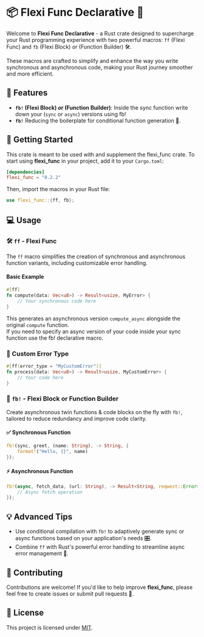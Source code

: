 
# 📦 Flexi Func Declarative 🚀

Welcome to **Flexi Func Declarative** - a Rust crate designed to supercharge your Rust programming experience with two powerful macros: `ff` (Flexi Func) and `fb` (Flexi Block) *or* (Function Builder) 🛠️.

These macros are crafted to simplify and enhance the way you write synchronous and asynchronous code, making your Rust journey smoother and more efficient.

## 🎁 Features

- **`fb!` (Flexi Block) *or* (Function Builder)**: Inside the sync function write down your (`sync` or `async`) versions using fb!
- **`fb!`** Reducing the boilerplate for conditional function generation 🔄.

## 🚀 Getting Started

This crate is meant to be used with and supplement the flexi_func crate.
To start using **flexi_func** in your project, add it to your `Cargo.toml`:

```toml
[dependencies]
flexi_func = "0.2.2"
```

Then, import the macros in your Rust file:

```rust
use flexi_func::{ff, fb};
```

## 💻 Usage

### 🛠 `ff` - Flexi Func

The `ff` macro simplifies the creation of synchronous and asynchronous function variants, including customizable error handling.

#### Basic Example

```rust
#[ff]
fn compute(data: Vec<u8>) -> Result<usize, MyError> {
    // Your synchronous code here
}
```

This generates an asynchronous version `compute_async` alongside the original `compute` function.  
If you need to specify an async version of your code inside your sync function use the fb! declarative macro.

### 🐞 Custom Error Type

```rust
#[ff(error_type = "MyCustomError")]
fn process(data: Vec<u8>) -> Result<usize, MyCustomError> {
    // Your code here
}
```

### 🔄 `fb!` - Flexi Block or Function Builder

Create asynchronous twin functions & code blocks on the fly with `fb!`, tailored to reduce redundancy and improve code clarity.

#### ✅ Synchronous Function

```rust
fb!(sync, greet, (name: String), -> String, {
    format!("Hello, {}", name)
});
```

#### ⚡ Asynchronous Function

```rust
fb!(async, fetch_data, (url: String), -> Result<String, reqwest::Error>, {
    // Async fetch operation
});
```

## 💡 Advanced Tips

- Use conditional compilation with `fb!` to adaptively generate sync or async functions based on your application's needs 🎛️.
- Combine `ff` with Rust's powerful error handling to streamline async error management 🚦.

## 🐳 Contributing

Contributions are welcome! If you'd like to help improve **flexi_func**, please feel free to create issues or submit pull requests 🤝.

## 📃 License

This project is licensed under [MIT](LICENSE.md).
